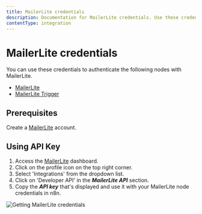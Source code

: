 ```yaml
---
title: MailerLite credentials
description: Documentation for MailerLite credentials. Use these credentials to authenticate MailerLite in n8n, a workflow automation platform.
contentType: integration
---
```


# MailerLite credentials

You can use these credentials to authenticate the following nodes with MailerLite.

- [MailerLite](/integrations/builtin/app-nodes/n8n-nodes-base.mailerlite/)
- [MailerLite Trigger](/integrations/builtin/trigger-nodes/n8n-nodes-base.mailerlitetrigger/)

## Prerequisites

Create a [MailerLite](https://MailerLite.com) account.

## Using API Key

1. Access the [MailerLite](https://app.mailerlite.com/dashboard/) dashboard.
2. Click on the profile icon on the top right corner.
3. Select 'Integrations' from the dropdown list.
4. Click on 'Developer API' in the ***MailerLite API*** section.
5. Copy the ***API key*** that's displayed and use it with your MailerLite node credentials in n8n.

![Getting MailerLite credentials](/_images/integrations/builtin/credentials/mailerlite/using-api-key.gif)

